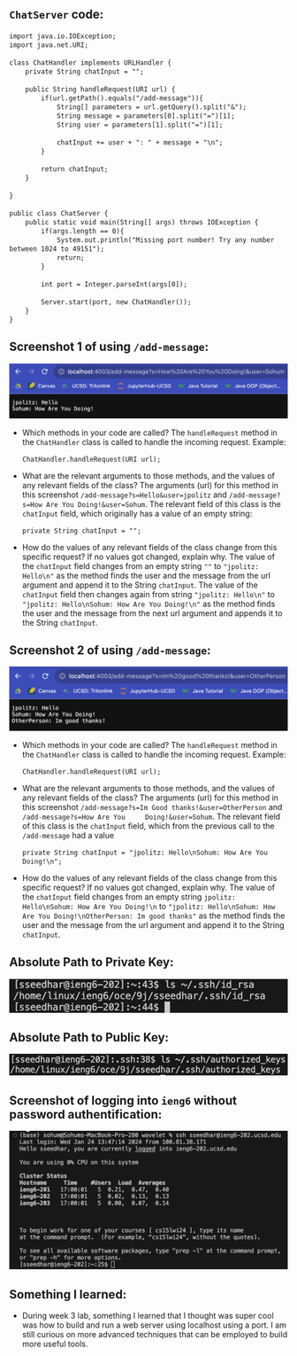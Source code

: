 ## `ChatServer` code:

```
import java.io.IOException;
import java.net.URI;

class ChatHandler implements URLHandler {
    private String chatInput = "";

    public String handleRequest(URI url) {
        if(url.getPath().equals("/add-message")){
            String[] parameters = url.getQuery().split("&");
            String message = parameters[0].split("=")[1];
            String user = parameters[1].split("=")[1];

            chatInput += user + ": " + message + "\n";
        }

        return chatInput;
    }

}

public class ChatServer {
    public static void main(String[] args) throws IOException {
        if(args.length == 0){
            System.out.println("Missing port number! Try any number between 1024 to 49151");
            return;
        }

        int port = Integer.parseInt(args[0]);

        Server.start(port, new ChatHandler());
    }
}

```

## Screenshot 1 of using `/add-message`:

![Image](https://github.com/sohumseedhar-ucsd/cse15l-lab-reports/blob/main/Screenshot%202024-01-30%20at%203.39.42%20PM.png?raw=true)

* Which methods in your code are called?
  The `handleRequest` method in the `ChatHandler` class is called to handle the incoming request.
  Example:
  ```
  ChatHandler.handleRequest(URI url);
  ```
* What are the relevant arguments to those methods, and the values of any relevant fields of the class?
  The arguments (url) for this method in this screenshot `/add-message?s=Hello&user=jpolitz` and `/add-message?s=How Are You Doing!&user=Sohum`. The relevant field of this class is the `chatInput` field, which originally has a value of an empty string:
  ```
  private String chatInput = "";
  ```
* How do the values of any relevant fields of the class change from this specific request? If no values got changed, explain why.
  The value of the `chatInput` field changes from an empty string ```""``` to ```"jpolitz: Hello\n"``` as the method finds the user and the    message from the url argument and append it to the String `chatInput`. The value of the `chatInput` field then changes again from string ```"jpolitz: Hello\n"``` to ```"jpolitz: Hello\nSohum: How Are You Doing!\n"``` as the method finds the user and the message from the next url argument and appends it to the String `chatInput`. 

## Screenshot 2 of using `/add-message`:

![Image](https://github.com/sohumseedhar-ucsd/cse15l-lab-reports/blob/main/Screenshot%202024-01-30%20at%203.41.59%20PM.png?raw=true)

* Which methods in your code are called?
  The `handleRequest` method in the `ChatHandler` class is called to handle the incoming request.
  Example:
  ```
  ChatHandler.handleRequest(URI url);
  ```
* What are the relevant arguments to those methods, and the values of any relevant fields of the class?
  The arguments (url) for this method in this screenshot `/add-message?s=Im Good thanks!&user=OtherPerson` and `/add-message?s=How Are You     Doing!&user=Sohum`. The relevant field of this class is the `chatInput` field, which from the previous call to the `/add-message` had a      value 
  ```
  private String chatInput = "jpolitz: Hello\nSohum: How Are You Doing!\n";
  ```
* How do the values of any relevant fields of the class change from this specific request? If no values got changed, explain why.
  The value of the `chatInput` field changes from an empty string ```jpolitz: Hello\nSohum: How Are You Doing!\n``` to ```"jpolitz: Hello\nSohum: How Are You Doing!\nOtherPerson: Im good thanks"``` as the method finds the user and the message from the url argument and append it to the String `chatInput`.

## Absolute Path to Private Key:
![Image](https://github.com/sohumseedhar-ucsd/cse15l-lab-reports/blob/main/Screenshot%202024-02-13%20at%203.36.28%20PM.png?raw=true)

## Absolute Path to Public Key:
![Image](https://github.com/sohumseedhar-ucsd/cse15l-lab-reports/blob/main/Screenshot%202024-01-30%20at%209.37.54%20PM.png?raw=true)

## Screenshot of logging into `ieng6` without password authentification:
![Image](https://github.com/sohumseedhar-ucsd/cse15l-lab-reports/blob/main/Screenshot%202024-01-30%20at%205.03.42%20PM.png?raw=true)

## Something I learned: 
* During week 3 lab, something I learned that I thought was super cool was how to build and run a web server using localhost using a port. I am still curious on more advanced techniques that can be employed to build more useful tools.  
